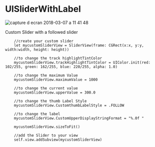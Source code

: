 # UISliderWithLabel


![capture d ecran 2018-03-07 a 11 41 48](https://user-images.githubusercontent.com/17429889/37088628-4f3aa99a-21fe-11e8-9d50-c389d1ceb554.png)



Custom Slider with a followed slider

        //create your custom slider
        let mycustomSliderView = SliderView(frame: CGRect(x:x, y:y, width:width, height: height))
        
        //to change the track highlightTintColor
        mycustomSliderView.trackHighlightTintColor = UIColor.init(red: 102/255, green: 162/255, blue: 220/255, alpha: 1.0)
        
        //to change the maximum Value
        mycustomSliderView.maximumValue = 1000
        
        //to change the current value
        mycustomSliderView.upperValue = 300.0
        
        //to change the thumb Label Style
        mycustomSliderView.CustomthumbLabelStyle = .FOLLOW
        
        //to change the label
        mycustomSliderView.CustomUpperDisplayStringFormat = "%.0f "
        
        mycustomSliderView.sizeToFit()
        
        //add the Slider to your view
        self.view.addSubview(mycustomSliderView)
